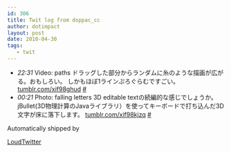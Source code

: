```yaml
---
id: 306
title: Twit log from doppac_cc
author: dotimpact
layout: post
date: 2010-04-30
tags:
   - twit
---
```

<ul class="loudtwitter">
  <li>
    <em>22:31</em> Video: paths ドラッグした部分からランダムに糸のような描画が広がる。おもしろい。 しかもほぼ1ラインぷろぐらむですごい。 <a href="http://tumblr.com/xif98ghud">tumblr.com/xif98ghud</a> <a href="http://twitter.com/doppac_cc/statuses/13068667057">#</a>
  </li>
  <li>
    <em>00:21</em> Photo: falling letters 3D editable textの続編的な感じでしょうか。jBullet(3D物理計算のJavaライブラリ）を使ってキーボードで打ち込んだ3D文字が床に落下します。 <a href="http://tumblr.com/xif98kjzq">tumblr.com/xif98kjzq</a> <a href="http://twitter.com/doppac_cc/statuses/13074176750">#</a>
  </li>
</ul>Automatically shipped by 

[LoudTwitter][1]

 [1]: http://www.loudtwitter.com
